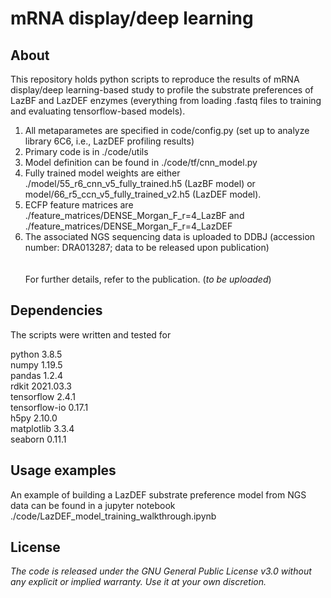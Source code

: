 # mRNA display/deep learning
 
## About

This repository holds python scripts to reproduce the results of mRNA display/deep learning-based study to profile the substrate preferences of LazBF and LazDEF enzymes (everything from loading .fastq files to training and evaluating tensorflow-based models).

1. All metaparametes are specified in code/config.py (set up to analyze library 6C6, i.e., LazDEF profiling results)
2. Primary code is in ./code/utils
3. Model definition can be found in ./code/tf/cnn_model.py
4. Fully trained model weights are either ./model/55_r6_cnn_v5_fully_trained.h5 (LazBF model) or model/66_r5_ccn_v5_fully_trained_v2.h5 (LazDEF model).
5. ECFP feature matrices are ./feature_matrices/DENSE_Morgan_F_r=4_LazBF and ./feature_matrices/DENSE_Morgan_F_r=4_LazDEF
6. The associated NGS sequencing data is uploaded to DDBJ (accession number: DRA013287; data to be released upon publication)
\
\
\
For further details, refer to the publication. (_to be uploaded_)

## Dependencies

The scripts were written and tested for 

python 3.8.5 \
numpy 1.19.5 \
pandas 1.2.4 \
rdkit 2021.03.3 \
tensorflow 2.4.1 \
tensorflow-io 0.17.1 \
h5py 2.10.0 \
matplotlib 3.3.4 \
seaborn 0.11.1

## Usage examples

An example of building a LazDEF substrate preference model from NGS data can be found in a jupyter notebook ./code/LazDEF_model_training_walkthrough.ipynb

## License

_The code is released under the GNU General Public License v3.0 without any explicit or implied warranty. Use it at your own discretion._
